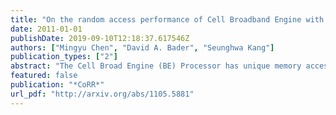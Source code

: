 ```yaml
---
title: "On the random access performance of Cell Broadband Engine with graph analysis application"
date: 2011-01-01
publishDate: 2019-09-10T12:18:37.617546Z
authors: ["Mingyu Chen", "David A. Bader", "Seunghwa Kang"]
publication_types: ["2"]
abstract: "The Cell Broad Engine (BE) Processor has unique memory access architecture besides its powerful computing engines. Many computing-intensive applications have been ported to Cell/BE successfully. But memory-intensive applications are rarely investigated except for several micro benchmarks. Since Cell/BE has powerful software visible DMA engine, this paper studies on whether Cell/BE is suit for applica- tions with large amount of random memory accesses. Two benchmarks, GUPS and SSCA#2, are used. The latter is a rather complex one that in representative of real world graph analysis applications. We find both benchmarks have good performance on Cell/BE based IBM QS20/22. Com- pared with 2 conventional multi-processor systems with the same core/thread number, GUPS is about 40-80% fast and SSCA#2 about 17-30% fast. The dynamic load balanc- ing and software pipeline for optimizing SSCA#2 are intro- duced. Based on the experiment, the potential of Cell/BE for random access is analyzed in detail as well as its limita- tions of memory controller, atomic engine and TLB manage- ment.Our research shows although more programming effort are needed, Cell/BE has the potencial for irregular memory access applications."
featured: false
publication: "*CoRR*"
url_pdf: "http://arxiv.org/abs/1105.5881"
---
```


